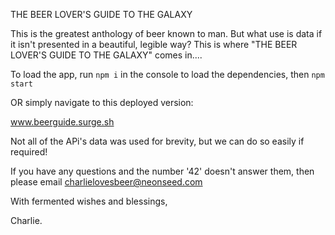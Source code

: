 THE BEER LOVER'S GUIDE TO THE GALAXY

This is the greatest anthology of beer known to man. But what use is data if it isn't presented in a beautiful, legible way? This is where "THE BEER LOVER'S GUIDE TO THE GALAXY" comes in....

To load the app, run `npm i` in the console to load the dependencies, then `npm start`

OR simply navigate to this deployed version:

www.beerguide.surge.sh

Not all of the APi's data was used for brevity, but we can do so easily if required!

If you have any questions and the number '42' doesn't answer them, then please email charlielovesbeer@neonseed.com

With fermented wishes and blessings,

Charlie.
